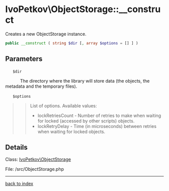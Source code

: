 # IvoPetkov\ObjectStorage::__construct

Creates a new ObjectStorage instance.

```php
public __construct ( string $dir [, array $options = [] ] )
```

## Parameters

&nbsp;&nbsp;&nbsp;&nbsp;&nbsp;&nbsp;`$dir`

&nbsp;&nbsp;&nbsp;&nbsp;&nbsp;&nbsp;&nbsp;&nbsp;&nbsp;&nbsp;&nbsp;&nbsp;The directory where the library will store data (the objects, the metadata and the temporary files).

&nbsp;&nbsp;&nbsp;&nbsp;&nbsp;&nbsp;`$options`

>> List of options. Available values:
>>- lockRetriesCount - Number of retries to make when waiting for locked (accessed by other scripts) objects.
>>- lockRetryDelay - Time (in microseconds) between retries when waiting for locked objects.

## Details

Class: [IvoPetkov\ObjectStorage](ivopetkov.objectstorage.class.md)

File: /src/ObjectStorage.php

---

[back to index](index.md)

